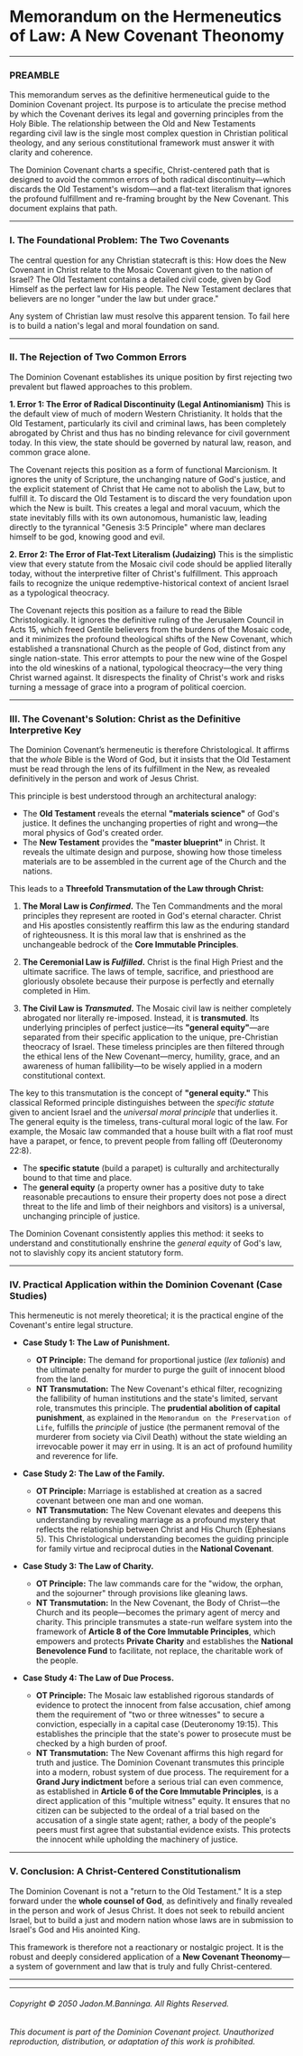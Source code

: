 # Memorandum on the Hermeneutics of Law: A New Covenant Theonomy

---

### PREAMBLE

This memorandum serves as the definitive hermeneutical guide to the Dominion Covenant project. Its purpose is to articulate the precise method by which the Covenant derives its legal and governing principles from the Holy Bible. The relationship between the Old and New Testaments regarding civil law is the single most complex question in Christian political theology, and any serious constitutional framework must answer it with clarity and coherence.

The Dominion Covenant charts a specific, Christ-centered path that is designed to avoid the common errors of both radical discontinuity—which discards the Old Testament's wisdom—and a flat-text literalism that ignores the profound fulfillment and re-framing brought by the New Covenant. This document explains that path.

---

### I. The Foundational Problem: The Two Covenants

The central question for any Christian statecraft is this: How does the New Covenant in Christ relate to the Mosaic Covenant given to the nation of Israel? The Old Testament contains a detailed civil code, given by God Himself as the perfect law for His people. The New Testament declares that believers are no longer "under the law but under grace."

Any system of Christian law must resolve this apparent tension. To fail here is to build a nation's legal and moral foundation on sand.

---

### II. The Rejection of Two Common Errors

The Dominion Covenant establishes its unique position by first rejecting two prevalent but flawed approaches to this problem.

**1. Error 1: The Error of Radical Discontinuity (Legal Antinomianism)**
This is the default view of much of modern Western Christianity. It holds that the Old Testament, particularly its civil and criminal laws, has been completely abrogated by Christ and thus has no binding relevance for civil government today. In this view, the state should be governed by natural law, reason, and common grace alone.

The Covenant rejects this position as a form of functional Marcionism. It ignores the unity of Scripture, the unchanging nature of God's justice, and the explicit statement of Christ that He came not to abolish the Law, but to fulfill it. To discard the Old Testament is to discard the very foundation upon which the New is built. This creates a legal and moral vacuum, which the state inevitably fills with its own autonomous, humanistic law, leading directly to the tyrannical "Genesis 3:5 Principle" where man declares himself to be god, knowing good and evil.

**2. Error 2: The Error of Flat-Text Literalism (Judaizing)**
This is the simplistic view that every statute from the Mosaic civil code should be applied literally today, without the interpretive filter of Christ's fulfillment. This approach fails to recognize the unique redemptive-historical context of ancient Israel as a typological theocracy.

The Covenant rejects this position as a failure to read the Bible Christologically. It ignores the definitive ruling of the Jerusalem Council in Acts 15, which freed Gentile believers from the burdens of the Mosaic code, and it minimizes the profound theological shifts of the New Covenant, which established a transnational Church as the people of God, distinct from any single nation-state. This error attempts to pour the new wine of the Gospel into the old wineskins of a national, typological theocracy—the very thing Christ warned against. It disrespects the finality of Christ's work and risks turning a message of grace into a program of political coercion.

---

### III. The Covenant's Solution: Christ as the Definitive Interpretive Key

The Dominion Covenant’s hermeneutic is therefore Christological. It affirms that the *whole* Bible is the Word of God, but it insists that the Old Testament must be read through the lens of its fulfillment in the New, as revealed definitively in the person and work of Jesus Christ.

This principle is best understood through an architectural analogy:
*   The **Old Testament** reveals the eternal **"materials science"** of God's justice. It defines the unchanging properties of right and wrong—the moral physics of God's created order.
*   The **New Testament** provides the **"master blueprint"** in Christ. It reveals the ultimate design and purpose, showing how those timeless materials are to be assembled in the current age of the Church and the nations.

This leads to a **Threefold Transmutation of the Law through Christ:**

1.  **The Moral Law is *Confirmed*.** The Ten Commandments and the moral principles they represent are rooted in God's eternal character. Christ and His apostles consistently reaffirm this law as the enduring standard of righteousness. It is this moral law that is enshrined as the unchangeable bedrock of the **Core Immutable Principles**.

2.  **The Ceremonial Law is *Fulfilled*.** Christ is the final High Priest and the ultimate sacrifice. The laws of temple, sacrifice, and priesthood are gloriously obsolete because their purpose is perfectly and eternally completed in Him.

3.  **The Civil Law is *Transmuted*.** The Mosaic civil law is neither completely abrogated nor literally re-imposed. Instead, it is **transmuted**. Its underlying principles of perfect justice—its **"general equity"**—are separated from their specific application to the unique, pre-Christian theocracy of Israel. These timeless principles are then filtered through the ethical lens of the New Covenant—mercy, humility, grace, and an awareness of human fallibility—to be wisely applied in a modern constitutional context.

The key to this transmutation is the concept of **"general equity."** This classical Reformed principle distinguishes between the *specific statute* given to ancient Israel and the *universal moral principle* that underlies it. The general equity is the timeless, trans-cultural moral logic of the law. For example, the Mosaic law commanded that a house built with a flat roof must have a parapet, or fence, to prevent people from falling off (Deuteronomy 22:8).

*   The **specific statute** (build a parapet) is culturally and architecturally bound to that time and place.
*   The **general equity** (a property owner has a positive duty to take reasonable precautions to ensure their property does not pose a direct threat to the life and limb of their neighbors and visitors) is a universal, unchanging principle of justice.

The Dominion Covenant consistently applies this method: it seeks to understand and constitutionally enshrine the *general equity* of God's law, not to slavishly copy its ancient statutory form.

---

### IV. Practical Application within the Dominion Covenant (Case Studies)

This hermeneutic is not merely theoretical; it is the practical engine of the Covenant's entire legal structure.

*   **Case Study 1: The Law of Punishment.**
    *   **OT Principle:** The demand for proportional justice (*lex talionis*) and the ultimate penalty for murder to purge the guilt of innocent blood from the land.
    *   **NT Transmutation:** The New Covenant's ethical filter, recognizing the fallibility of human institutions and the state's limited, servant role, transmutes this principle. The **prudential abolition of capital punishment**, as explained in the `Memorandum on the Preservation of Life`, fulfills the *principle* of justice (the permanent removal of the murderer from society via Civil Death) without the state wielding an irrevocable power it may err in using. It is an act of profound humility and reverence for life.

*   **Case Study 2: The Law of the Family.**
    *   **OT Principle:** Marriage is established at creation as a sacred covenant between one man and one woman.
    *   **NT Transmutation:** The New Covenant elevates and deepens this understanding by revealing marriage as a profound mystery that reflects the relationship between Christ and His Church (Ephesians 5). This Christological understanding becomes the guiding principle for family virtue and reciprocal duties in the **National Covenant**.

*   **Case Study 3: The Law of Charity.**
    *   **OT Principle:** The law commands care for the "widow, the orphan, and the sojourner" through provisions like gleaning laws.
    *   **NT Transmutation:** In the New Covenant, the Body of Christ—the Church and its people—becomes the primary agent of mercy and charity. This principle transmutes a state-run welfare system into the framework of **Article 8 of the Core Immutable Principles**, which empowers and protects **Private Charity** and establishes the **National Benevolence Fund** to facilitate, not replace, the charitable work of the people.

*   **Case Study 4: The Law of Due Process.**
    *   **OT Principle:** The Mosaic law established rigorous standards of evidence to protect the innocent from false accusation, chief among them the requirement of "two or three witnesses" to secure a conviction, especially in a capital case (Deuteronomy 19:15). This establishes the principle that the state's power to prosecute must be checked by a high burden of proof.
    *   **NT Transmutation:** The New Covenant affirms this high regard for truth and justice. The Dominion Covenant transmutes this principle into a modern, robust system of due process. The requirement for a **Grand Jury indictment** before a serious trial can even commence, as established in **Article 6 of the Core Immutable Principles**, is a direct application of this "multiple witness" equity. It ensures that no citizen can be subjected to the ordeal of a trial based on the accusation of a single state agent; rather, a body of the people's peers must first agree that substantial evidence exists. This protects the innocent while upholding the machinery of justice.

---

### V. Conclusion: A Christ-Centered Constitutionalism

The Dominion Covenant is not a "return to the Old Testament." It is a step forward under the **whole counsel of God**, as definitively and finally revealed in the person and work of Jesus Christ. It does not seek to rebuild ancient Israel, but to build a just and modern nation whose laws are in submission to Israel's God and His anointed King.

This framework is therefore not a reactionary or nostalgic project. It is the robust and deeply considered application of a **New Covenant Theonomy**—a system of government and law that is truly and fully Christ-centered.

---
---
###### Copyright © 2050 Jadon.M.Banninga. All Rights Reserved.

###### This document is part of the Dominion Covenant project. Unauthorized reproduction, distribution, or adaptation of this work is prohibited.
